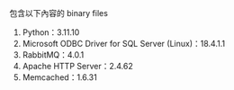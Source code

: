 包含以下內容的 binary files

1. Python：3.11.10
2. Microsoft ODBC Driver for SQL Server (Linux)：18.4.1.1
3. RabbitMQ：4.0.1
4. Apache HTTP Server：2.4.62
5. Memcached：1.6.31